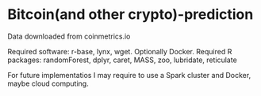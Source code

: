 # Bitcoin(and other crypto)-prediction
Data downloaded from coinmetrics.io

Required software: r-base, lynx, wget. Optionally Docker. 
Required R packages: randomForest, dplyr, caret, MASS, zoo, lubridate, reticulate

For future implementatios I may require to use a Spark cluster and Docker, maybe cloud computing.  
